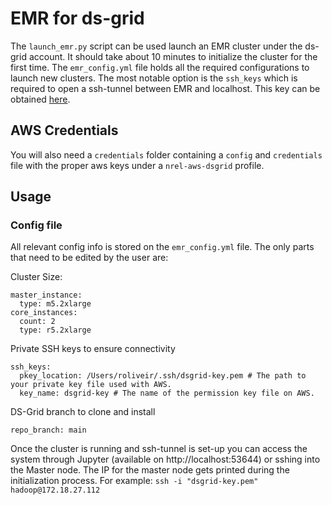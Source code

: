 # EMR for ds-grid

The `launch_emr.py` script can be used launch an EMR cluster under the ds-grid account.
It should take about 10 minutes to initialize the cluster for the first time.
The `emr_config.yml` file holds all the required configurations to launch new clusters. The most notable option is the `ssh_keys` which is required to open a ssh-tunnel between EMR and localhost. This key can be obtained [here](https://us-west-2.console.aws.amazon.com/ec2/v2/home?region=us-west-2#KeyPairs:).

## AWS Credentials
You will also need a `credentials` folder containing a `config` and `credentials` file with the proper aws keys under a `nrel-aws-dsgrid` profile.

## Usage

### Config file
All relevant config info is stored on the `emr_config.yml` file.
The only parts that need to be edited by the user are:

Cluster Size:
```
master_instance:
  type: m5.2xlarge
core_instances:
  count: 2
  type: r5.2xlarge
```

Private SSH keys to ensure connectivity
```
ssh_keys:
  pkey_location: /Users/roliveir/.ssh/dsgrid-key.pem # The path to your private key file used with AWS.
  key_name: dsgrid-key # The name of the permission key file on AWS.
```

DS-Grid branch to clone and install
```
repo_branch: main
```

Once the cluster is running and ssh-tunnel is set-up you can access the system through Jupyter (available on http://localhost:53644) or sshing into the Master node. The IP for the master node gets printed during the initialization process. For example: `ssh -i "dsgrid-key.pem" hadoop@172.18.27.112`



